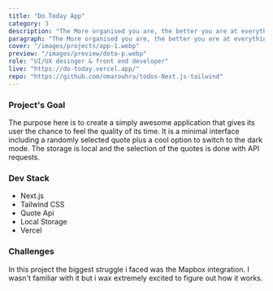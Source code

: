```yaml
---
title: "Do Today App"
category: 3
description: "The More organised you are, the better you are at everything!"
paragraph: "The More organised you are, the better you are at everything! this project is an application that helps you to clearly set your daily tasks and intuitively update their states. Give it a shot to support your productivity & cancel your chaos!"
cover: "/images/projects/app-1.webp"
preview: "/images/preview/doto-p.webp"
role: "UI/UX desinger & front end developer"
live: "https://do-today.vercel.app/"
repo: "https://github.com/omarouhra/todos-Next.js-tailwind"
---
```


### Project's Goal

The purpose here is to create a simply awesome application that gives its user the chance to feel the quality of its time. It is a minimal interface including a randomly selected quote plus a cool option to switch to the dark mode. The storage is local and the selection of the quotes is done with API requests.

### Dev Stack

- Next.js
- Tailwind CSS
- Quote Api
- Local Storage
- Vercel

### Challenges

In this project the biggest struggle i faced was the Mapbox integration. I wasn't familiar with it but i wax extremely excited to figure out how it works.
